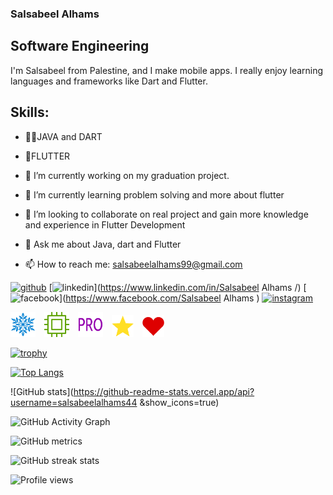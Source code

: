 ### Salsabeel Alhams 
## Software Engineering 

I'm  Salsabeel from Palestine, and I make mobile apps. I really enjoy learning languages and frameworks like Dart and Flutter.

## Skills:
- 👩‍💻JAVA and DART 
- 📱FLUTTER


- 🔭 I’m currently working on my graduation project. 
- 🌱 I’m currently learning problem solving and more about flutter  
- 👯 I’m looking to collaborate on real project and gain more knowledge and experience in Flutter Development  
- 💬 Ask me about Java, dart and Flutter  
- 📫 How to reach me: salsabeelalhams99@gmail.com  


[<img src='https://cdn.jsdelivr.net/npm/simple-icons@3.0.1/icons/github.svg' alt='github' height='40'>](https://github.com/salsabeelalhams44 )  [<img src='https://cdn.jsdelivr.net/npm/simple-icons@3.0.1/icons/linkedin.svg' alt='linkedin' height='40'>](https://www.linkedin.com/in/Salsabeel Alhams /)  [<img src='https://cdn.jsdelivr.net/npm/simple-icons@3.0.1/icons/facebook.svg' alt='facebook' height='40'>](https://www.facebook.com/Salsabeel Alhams )  [<img src='https://cdn.jsdelivr.net/npm/simple-icons@3.0.1/icons/instagram.svg' alt='instagram' height='40'>](https://www.instagram.com/salsabeel.alhams/)  

<a href='https://archiveprogram.github.com/'><img src='https://raw.githubusercontent.com/acervenky/animated-github-badges/master/assets/acbadge.gif' width='40' height='40'></a> <a href='https://docs.github.com/en/developers'><img src='https://raw.githubusercontent.com/acervenky/animated-github-badges/master/assets/devbadge.gif' width='40' height='40'></a> <a href='https://github.com/pricing'><img src='https://raw.githubusercontent.com/acervenky/animated-github-badges/master/assets/pro.gif' width='40' height='40'></a> <a href='https://stars.github.com/'><img src='https://raw.githubusercontent.com/acervenky/animated-github-badges/master/assets/starbadge.gif' width='35' height='35'></a> <a href='https://docs.github.com/en/github/supporting-the-open-source-community-with-github-sponsors'><img src='https://raw.githubusercontent.com/acervenky/animated-github-badges/master/assets/sponsorbadge.gif' width='35' height='35'></a> 

[![trophy](https://github-profile-trophy.vercel.app/?username=salsabeelalhams44 )](https://github.com/ryo-ma/github-profile-trophy)

[![Top Langs](https://github-readme-stats.vercel.app/api/top-langs/?username=salsabeelalhams44 )](https://github.com/anuraghazra/github-readme-stats)

![GitHub stats](https://github-readme-stats.vercel.app/api?username=salsabeelalhams44 &show_icons=true)  

![GitHub Activity Graph](https://activity-graph.herokuapp.com/graph?username=salsabeelalhams44 )  

![GitHub metrics](https://metrics.lecoq.io/salsabeelalhams44 )  

![GitHub streak stats](https://github-readme-streak-stats.herokuapp.com/?user=salsabeelalhams44 )  

![Profile views](https://gpvc.arturio.dev/salsabeelalhams44 )  
